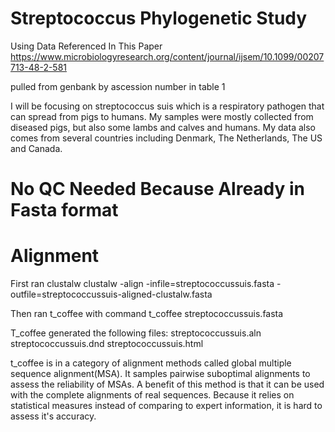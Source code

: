 # Streptococcus Phylogenetic Study
Using Data Referenced In This Paper 
https://www.microbiologyresearch.org/content/journal/ijsem/10.1099/00207713-48-2-581

pulled from genbank by ascession number in table 1

I will be focusing on streptococcus suis which is a respiratory pathogen that can spread from pigs to humans. My samples were mostly collected from diseased pigs, but also some lambs and calves and humans. My data also comes from several countries including Denmark, The Netherlands, The US and Canada.

# No QC Needed Because Already in Fasta format
# Alignment
First ran clustalw
clustalw -align -infile=streptococcussuis.fasta -outfile=streptococcussuis-aligned-clustalw.fasta

Then ran t_coffee with command
t_coffee streptococcussuis.fasta

T_coffee generated the following files:
streptococcussuis.aln
streptococcussuis.dnd
streptococcussuis.html

t_coffee is in a category of alignment methods called global multiple sequence alignment(MSA). It samples pairwise suboptimal alignments to assess the reliability of MSAs. A benefit of this method is that it can be used with the complete alignments of real sequences. Because it relies on statistical measures instead of comparing to expert information, it is hard to assess it's accuracy.
